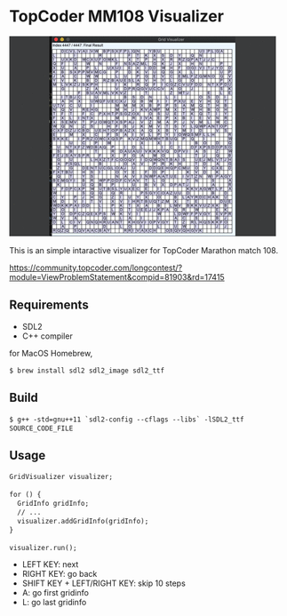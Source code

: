 # TopCoder MM108 Visualizer

<img src="etc/seed6.png">

This is an simple intaractive visualizer for TopCoder Marathon match 108.

https://community.topcoder.com/longcontest/?module=ViewProblemStatement&compid=81903&rd=17415

## Requirements
- SDL2
- C++ compiler

for MacOS Homebrew,
```
$ brew install sdl2 sdl2_image sdl2_ttf
```

## Build
```
$ g++ -std=gnu++11 `sdl2-config --cflags --libs` -lSDL2_ttf SOURCE_CODE_FILE
```

## Usage
```
GridVisualizer visualizer;

for () {
  GridInfo gridInfo;
  // ...
  visualizer.addGridInfo(gridInfo);
}

visualizer.run();
```

- LEFT KEY: next
- RIGHT KEY: go back
- SHIFT KEY + LEFT/RIGHT KEY: skip 10 steps
- A: go first gridinfo
- L: go last gridinfo


